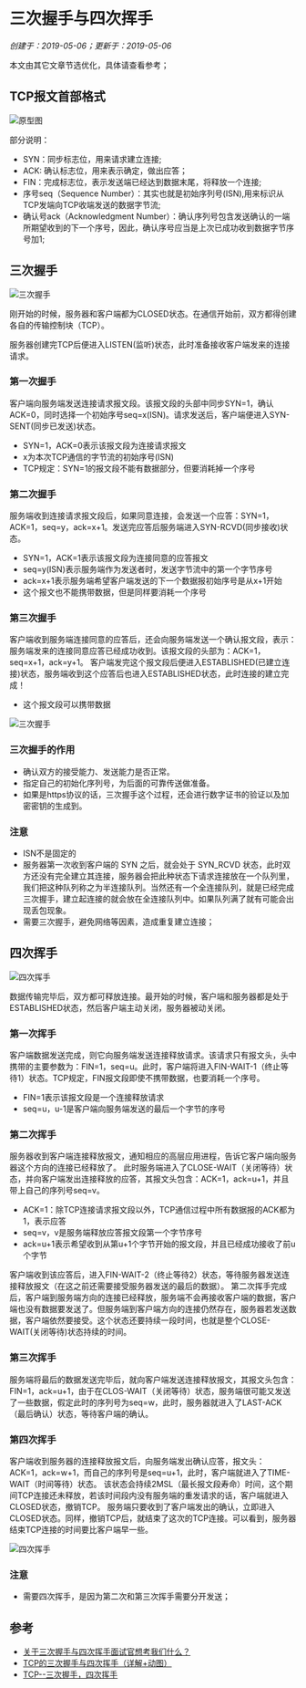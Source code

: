 # 三次握手与四次挥手

*创建于：2019-05-06；更新于：2019-05-06*

本文由其它文章节选优化，具体请查看参考；

## TCP报文首部格式

![原型图](https://gitee.com/gitsdn/img/raw/master/img/20200614145651.jpg)

部分说明：
- SYN：同步标志位，用来请求建立连接;
- ACK: 确认标志位，用来表示确定，做出应答；
- FIN：完成标志位，表示发送端已经达到数据末尾，将释放一个连接;
- 序号seq（Sequence Number）：其实也就是初始序列号(ISN),用来标识从TCP发端向TCP收端发送的数据字节流;
- 确认号ack（Acknowledgment Number）：确认序列号包含发送确认的一端所期望收到的下一个序号，因此，确认序号应当是上次已成功收到数据字节序号加1;

## 三次握手

![三次握手](https://gitee.com/gitsdn/img/raw/master/img/20200614145513.jpg)

刚开始的时候，服务器和客户端都为CLOSED状态。在通信开始前，双方都得创建各自的传输控制块（TCP）。

服务器创建完TCP后便进入LISTEN(监听)状态，此时准备接收客户端发来的连接请求。

### 第一次握手

客户端向服务端发送连接请求报文段。该报文段的头部中同步SYN=1，确认ACK=0，同时选择一个初始序号seq=x(ISN)。请求发送后，客户端便进入SYN-SENT(同步已发送)状态。

- SYN=1，ACK=0表示该报文段为连接请求报文
- x为本次TCP通信的字节流的初始序号(ISN)
- TCP规定：SYN=1的报文段不能有数据部分，但要消耗掉一个序号

### 第二次握手

服务端收到连接请求报文段后，如果同意连接，会发送一个应答：SYN=1，ACK=1，seq=y，ack=x+1。发送完应答后服务端进入SYN-RCVD(同步接收)状态。

- SYN=1，ACK=1表示该报文段为连接同意的应答报文
- seq=y(ISN)表示服务端作为发送者时，发送字节流中的第一个字节序号
- ack=x+1表示服务端希望客户端发送的下一个数据报初始序号是从x+1开始
- 这个报文也不能携带数据，但是同样要消耗一个序号

### 第三次握手

客户端收到服务端连接同意的应答后，还会向服务端发送一个确认报文段，表示：服务端发来的连接同意应答已经成功收到。该报文段的头部为：ACK=1，seq=x+1，ack=y+1。
客户端发完这个报文段后便进入ESTABLISHED(已建立连接)状态，服务端收到这个应答后也进入ESTABLISHED状态，此时连接的建立完成！

- 这个报文段可以携带数据

![三次握手](https://gitee.com/gitsdn/img/raw/master/img/20200614145441.gif)

### 三次握手的作用

- 确认双方的接受能力、发送能力是否正常。
- 指定自己的初始化序列号，为后面的可靠传送做准备。
- 如果是https协议的话，三次握手这个过程，还会进行数字证书的验证以及加密密钥的生成到。

### 注意

- ISN不是固定的
- 服务器第一次收到客户端的 SYN 之后，就会处于 SYN_RCVD 状态，此时双方还没有完全建立其连接，服务器会把此种状态下请求连接放在一个队列里，我们把这种队列称之为半连接队列。当然还有一个全连接队列，就是已经完成三次握手，建立起连接的就会放在全连接队列中。如果队列满了就有可能会出现丢包现象。
- 需要三次握手，避免网络等因素，造成重复建立连接；

## 四次挥手

![四次挥手](https://gitee.com/gitsdn/img/raw/master/img/20200614145240.jpg)

数据传输完毕后，双方都可释放连接。最开始的时候，客户端和服务器都是处于ESTABLISHED状态，然后客户端主动关闭，服务器被动关闭。

### 第一次挥手

客户端数据发送完成，则它向服务端发送连接释放请求。该请求只有报文头，头中携带的主要参数为：FIN=1，seq=u。此时，客户端将进入FIN-WAIT-1（终止等待1）状态。TCP规定，FIN报文段即使不携带数据，也要消耗一个序号。

- FIN=1表示该报文段是一个连接释放请求
- seq=u，u-1是客户端向服务端发送的最后一个字节的序号

### 第二次挥手

服务器收到客户端连接释放报文，通知相应的高层应用进程，告诉它客户端向服务器这个方向的连接已经释放了。
此时服务端进入了CLOSE-WAIT（关闭等待）状态，并向客户端发出连接释放的应答，其报文头包含：ACK=1，ack=u+1，并且带上自己的序列号seq=v。

- ACK=1：除TCP连接请求报文段以外，TCP通信过程中所有数据报的ACK都为1，表示应答
- seq=v，v是服务端释放应答报文段第一个字节序号
- ack=u+1表示希望收到从第u+1个字节开始的报文段，并且已经成功接收了前u个字节

客户端收到该应答后，进入FIN-WAIT-2（终止等待2）状态，等待服务器发送连接释放报文（在这之前还需要接受服务器发送的最后的数据）。
第二次挥手完成后，客户端到服务端方向的连接已经释放，服务端不会再接收客户端的数据，客户端也没有数据要发送了。但服务端到客户端方向的连接仍然存在，服务器若发送数据，客户端依然要接受。这个状态还要持续一段时间，也就是整个CLOSE-WAIT(关闭等待)状态持续的时间。

### 第三次挥手

服务端将最后的数据发送完毕后，就向客户端发送连接释放报文，其报文头包含：FIN=1，ack=u+1，由于在CLOS-WAIT（关闭等待）状态，服务端很可能又发送了一些数据，假定此时的序列号为seq=w，此时，服务器就进入了LAST-ACK（最后确认）状态，等待客户端的确认。

### 第四次挥手

客户端收到服务器的连接释放报文后，向服务端发出确认应答，报文头：ACK=1，ack=w+1，而自己的序列号是seq=u+1，此时，客户端就进入了TIME-WAIT（时间等待）状态。
该状态会持续2MSL（最长报文段寿命）时间，这个期间TCP连接还未释放，若该时间段内没有服务端的重发请求的话，客户端就进入CLOSED状态，撤销TCP。
服务端只要收到了客户端发出的确认，立即进入CLOSED状态。同样，撤销TCP后，就结束了这次的TCP连接。可以看到，服务器结束TCP连接的时间要比客户端早一些。

![四次挥手](https://gitee.com/gitsdn/img/raw/master/img/20200614145106.gif)

### 注意

- 需要四次挥手，是因为第二次和第三次挥手需要分开发送；


## 参考

- [关于三次握手与四次挥手面试官想考我们什么？](https://juejin.im/post/5ccd0dfc6fb9a0324a08bb73)
- [TCP的三次握手与四次挥手（详解+动图）](https://blog.csdn.net/qzcsu/article/details/72861891)
- [TCP--三次握手，四次挥手](https://www.jianshu.com/p/afdd3736c923)
